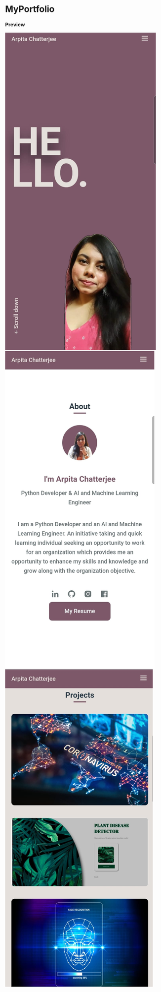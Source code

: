 ﻿# MyPortfolio

<h3>Preview</h3>



<img src="assets/display/img1.jpeg" alt="">
<img src="assets/display/img2.jpeg" alt="">
<img src="assets/display/img3.jpeg" alt="">
